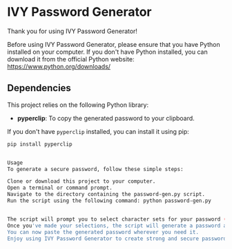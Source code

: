 # IVY Password Generator

Thank you for using IVY Password Generator!

Before using IVY Password Generator, please ensure that you have Python installed on your computer. If you don't have Python installed, you can download it from the official Python website: https://www.python.org/downloads/

## Dependencies

This project relies on the following Python library:

- **pyperclip**: To copy the generated password to your clipboard.

If you don't have `pyperclip` installed, you can install it using pip:

```bash
pip install pyperclip


Usage
To generate a secure password, follow these simple steps:

Clone or download this project to your computer.
Open a terminal or command prompt.
Navigate to the directory containing the password-gen.py script.
Run the script using the following command: python password-gen.py


The script will prompt you to select character sets for your password (lowercase letters, uppercase letters, numbers, and special characters) and specify the desired password length.
Once you've made your selections, the script will generate a password and copy it to your clipboard.
You can now paste the generated password wherever you need it.
Enjoy using IVY Password Generator to create strong and secure passwords for your accounts!
